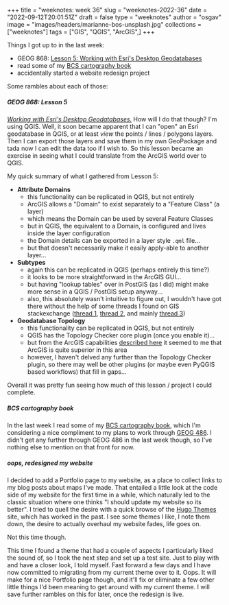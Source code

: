 
+++
title = "weeknotes: week 36"
slug = "weeknotes-2022-36"
date = "2022-09-12T20:01:51Z"
draft = false
type = "weeknotes"
author = "osgav"
image = "images/headers/marianne-bos-unsplash.jpg"
collections = ["weeknotes"]
tags = ["GIS", "QGIS", "ArcGIS",]
+++

Things I got up to in the last week:

- GEOG 868: [Lesson 5: Working with Esri's Desktop Geodatabases](https://www.e-education.psu.edu/spatialdb/node/2015)
- read some of my [BCS cartography book](https://www.cartography.org.uk/cartography-an-introduction)
- accidentally started a website redesign project

Some rambles about each of those:

<!--more-->

##### **GEOG 868: Lesson 5**

*[Working with Esri's Desktop Geodatabases.](https://www.e-education.psu.edu/spatialdb/node/2015)* How will I do that though? I'm using QGIS. Well, it soon became apparent that I can "open" an Esri geodatabase in QGIS, or at least *view* the points / lines / polygons layers. Then I can export those layers and save them in my own GeoPackage and tada now I can edit the data too if I wish to. So this lesson became an exercise in seeing what I could translate from the ArcGIS world over to QGIS.

My quick summary of what I gathered from Lesson 5:

- **Attribute Domains**
  - this functionality can be replicated in QGIS, but not entirely
  - ArcGIS allows a "Domain" to exist separately to a "Feature Class" (a layer)
  - which means the Domain can be used by several Feature Classes
  - but in QGIS, the equivalent to a Domain, is configured and lives inside the layer configuration
  - the Domain details can be exported in a layer style `.qml` file...
  - but that doesn't necessarily make it easily apply-able to another layer...
- **Subtypes**
  - again this can be replicated in QGIS (perhaps entirely this time?)
  - it looks to be more straightforward in the ArcGIS GUI...
  - but having "lookup tables" over in PostGIS (as I did) might make more sense in a QGIS / PostGIS setup anyway...
  - also, this absolutely wasn't intuitive to figure out, I wouldn't have got there without the help of some threads I found on GIS stackexchange ([thread 1](https://gis.stackexchange.com/questions/43712/using-subtypes-and-domains-in-qgis-like-can-be-done-in-arcgis-desktop), [thread 2](https://gis.stackexchange.com/questions/156039/relation-reference-to-simulate-filtered-drop-down-lists), and mainly [thread 3](https://gis.stackexchange.com/questions/155195/limiting-list-values-based-on-previous-field-in-qgis-forms))
- **Geodatabase Topology**
  - this functionality can be replicated in QGIS, but not entirely
  - QGIS has the Topology Checker core plugin (once you enable it)...
  - but from the ArcGIS capabilities [described here](https://www.e-education.psu.edu/spatialdb/node/2024) it seemed to me that ArcGIS is quite superior in this area
  - however, I haven't delved any further than the Topology Checker plugin, so there may well be other plugins (or maybe even PyQGIS based workflows) that fill in gaps...

Overall it was pretty fun seeing how much of this lesson / project I could complete.


##### **BCS cartography book**

In the last week I read some of my [BCS cartography book](https://www.cartography.org.uk/cartography-an-introduction), which I'm considering a nice compliment to my plans to work through [GEOG 486](https://roam.libraries.psu.edu/node/1299). I didn't get any further through GEOG 486 in the last week though, so I've nothing else to mention on that front for now.


##### **oops, redesigned my website**

I decided to add a Portfolio page to my website, as a place to collect links to my blog posts about maps I've made. That entailed a little look at the code side of my website for the first time in a while, which naturally led to the classic situation where one thinks "I should update my website so its better". I tried to quell the desire with a quick browse of the [Hugo Themes](https://themes.gohugo.io/) site, which has worked in the past. I see some themes I like, I note them down, the desire to actually overhaul my website fades, life goes on. 

Not this time though. 

This time I found a theme that had a couple of aspects I particularly liked the sound of, so I took the next step and set up a test site. Just to play with and have a closer look, I told myself. Fast forward a few days and I have now committed to migrating from my current theme over to it. Oops. It will make for a nice Portfolio page though, and it'll fix or eliminate a few other little things I'd been meaning to get around with my current theme. I will save further rambles on this for later, once the redesign is live.

